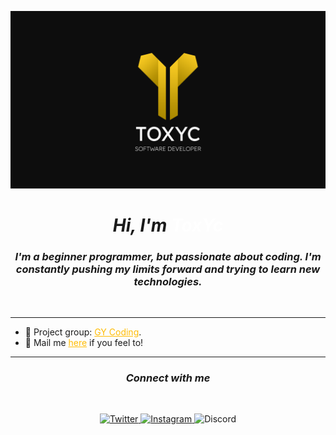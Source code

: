 ![srtoxyc_front](img/toxyc_githubfront_3.png)

<h1 align="center"><b><i>Hi, I'm <span style="color: #fff">ToxYc</span></b></i>​</h1>
<h3 align="center"><i>I'm a beginner programmer, but passionate about coding. I'm constantly pushing my limits forward and trying to learn new technologies.</i></h3>
<br>

***

- 🌌​ Project group: <a href="https://github.com/GY-CODING" style="color: #ffbc05">GY Coding</a>.
- 📧 Mail me <a href="mailto:ivm1000vm@gmail.com" style="color: #ffbc05">here</a> if you feel to!

***

<h3 align="center"><b><i>Connect with me</b></i></h3>
<br>
<div align="center">

<a href="https://twitter.com/srtoxyc"> ![Twitter](https://img.shields.io/badge/Twitter-%231DA1F2.svg?style=for-the-badge&logo=Twitter&logoColor=white) </a>
<a href="https://www.instagram.com/srtoxyc/"> ![Instagram](https://img.shields.io/badge/Instagram-%23E4405F.svg?style=for-the-badge&logo=Instagram&logoColor=white) </a>
![Discord](https://img.shields.io/badge/ToxYc_8889-%237289DA.svg?style=for-the-badge&logo=discord&logoColor=white)

</div>
